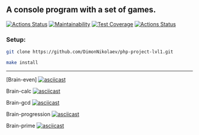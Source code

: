 ## A console program with a set of games.

[![Actions Status](https://github.com/DimonNikolaev/php-project-lvl1/workflows/hexlet-check/badge.svg)](https://github.com/DimonNikolaev/php-project-lvl1/actions)
[![Maintainability](https://api.codeclimate.com/v1/badges/a99a88d28ad37a79dbf6/maintainability)](https://codeclimate.com/github/codeclimate/codeclimate/maintainability)
[![Test Coverage](https://api.codeclimate.com/v1/badges/a99a88d28ad37a79dbf6/test_coverage)](https://codeclimate.com/github/codeclimate/codeclimate/test_coverage)
[![Actions Status](https://github.com/DimonNikolaev/php-project-lvl1/workflows/linter/badge.svg)](https://github.com/DimonNikolaev/php-project-lvl1/actions)


### Setup: 
```bash
git clone https://github.com/DimonNikolaev/php-project-lvl1.git

make install
```

---

[Brain-even]
[![asciicast](https://asciinema.org/a/YruhcyMio0MUWu9AR0EWv3nFR.svg)](https://asciinema.org/a/YruhcyMio0MUWu9AR0EWv3nFR)

Brain-calc
[![asciicast](https://asciinema.org/a/KHDyVPOM4i91LiTNGjxNxQ6oF.svg)](https://asciinema.org/a/KHDyVPOM4i91LiTNGjxNxQ6oF)

Brain-gcd
[![asciicast](https://asciinema.org/a/Rc3LUDcD68YWF9jUdsZnL36Xc.svg)](https://asciinema.org/a/Rc3LUDcD68YWF9jUdsZnL36Xc)

Brain-progression
[![asciicast](https://asciinema.org/a/ksLzkPZoniJxoxX9W2JyjwJtp.svg)](https://asciinema.org/a/ksLzkPZoniJxoxX9W2JyjwJtp)

Brain-prime
[![asciicast](https://asciinema.org/a/jWTH6gXraBK3TkrV0ZIMPt3If.svg)](https://asciinema.org/a/jWTH6gXraBK3TkrV0ZIMPt3If)

